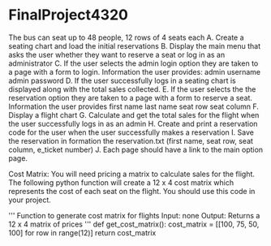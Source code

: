 # FinalProject4320

The bus can seat up to 48 people, 12 rows of 4 seats each
A. Create a seating chart and load the initial reservations
B. Display the main menu that asks the user whether they want to reserve a seat or log in as an administrator
C. If the user selects the admin login option they are taken to a page with a form to login. Information the user provides:
admin username
admin password
D. If the user successfully logs in a seating chart is displayed along with the total sales collected.
E. If the user selects the the reservation option they are taken to a page with a form to reserve a seat. Information the user provides
first name
last name
seat row
seat column
F. Display a flight chart
G. Calculate and get the total sales for the flight when the user successfully logs in as an admin
H. Create and print a reservation code for the user when the user successfully makes a reservation
I. Save the reservation in formation the reservation.txt (first name, seat row, seat column, e_ticket number)
J. Each page should have a link to the main option page.

Cost Matrix: You will need pricing a matrix to calculate sales for the flight. The following python function will create a 12 x 4 cost matrix which represents the cost of each seat on the flight. You should use this code in your project.

'''
Function to generate cost matrix for flights
Input: none
Output: Returns a 12 x 4 matrix of prices
'''
def get_cost_matrix():
    cost_matrix = [[100, 75, 50, 100] for row in range(12)]
    return cost_matrix

 